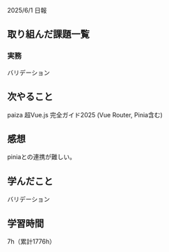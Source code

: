 2025/6/1 日報
## 取り組んだ課題一覧


### 実務
バリデーション


## 次やること
paiza
超Vue.js 完全ガイド2025 (Vue Router, Pinia含む)


## 感想
piniaとの連携が難しい。


## 学んだこと
バリデーション


## 学習時間
7h（累計1776h）
